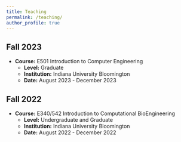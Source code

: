 ```yaml
---
title: Teaching
permalink: /teaching/
author_profile: true
---
```

## Fall 2023

- **Course:** E501 Introduction to Computer Engineering
  - **Level:** Graduate
  - **Institution:** Indiana University Bloomington
  - **Date:** August 2023 - December 2023

## Fall 2022

- **Course:** E340/542 Introduction to Computational BioEngineering
  - **Level:** Undergraduate and Graduate
  - **Institution:** Indiana University Bloomington
  - **Date:** August 2022 - December 2022
